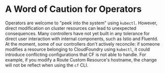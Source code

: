# A Word of Caution for Operators
Operators are welcome to "peek into the system" using `kubectl`. However, direct
modification on cluster resources can lead to unexpected consequences. Many
controllers have not yet built in any tolerance for direct user interaction with
internal components, such as Istio and Fluentd. At the moment, some of our
controllers don't actively reconcile: if someone modifies a resource belonging
to CloudFoundry using `kubectl`, it could introduce conflicting configurations
that CF is not able to handle. For example, if you modify a Route Custom
Resource's hostname, the change will not be reflect when using the `cf` CLI.

